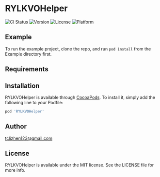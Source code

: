 # RYLKVOHelper

[![CI Status](https://img.shields.io/travis/lizhen21/RYLKVOHelper.svg?style=flat)](https://travis-ci.org/lizhen21/RYLKVOHelper)
[![Version](https://img.shields.io/cocoapods/v/RYLKVOHelper.svg?style=flat)](https://cocoapods.org/pods/RYLKVOHelper)
[![License](https://img.shields.io/cocoapods/l/RYLKVOHelper.svg?style=flat)](https://cocoapods.org/pods/RYLKVOHelper)
[![Platform](https://img.shields.io/cocoapods/p/RYLKVOHelper.svg?style=flat)](https://cocoapods.org/pods/RYLKVOHelper)

## Example

To run the example project, clone the repo, and run `pod install` from the Example directory first.

## Requirements

## Installation

RYLKVOHelper is available through [CocoaPods](https://cocoapods.org). To install
it, simply add the following line to your Podfile:

```ruby
pod 'RYLKVOHelper'
```

## Author

tclizhen123@gmail.com

## License

RYLKVOHelper is available under the MIT license. See the LICENSE file for more info.
